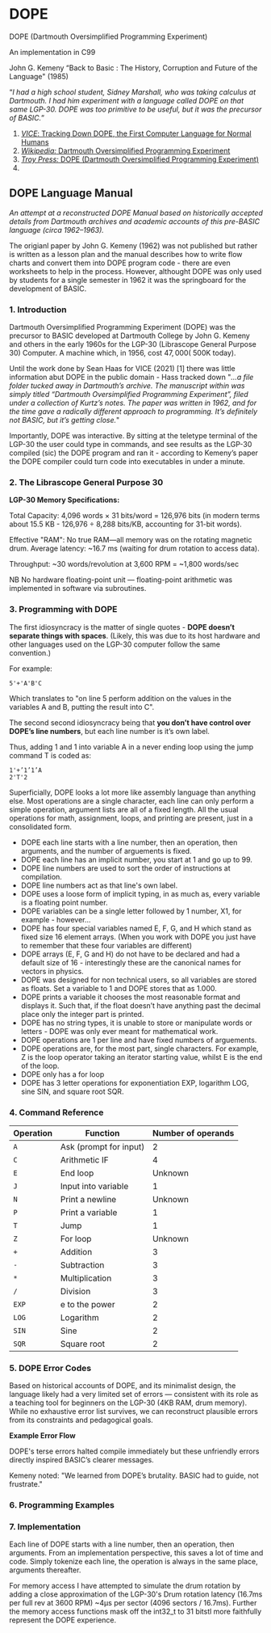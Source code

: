 # DOPE 
DOPE (Dartmouth Oversimplified Programming Experiment) 

An implementation in C99

John G. Kemeny “Back to Basic : The History, Corruption and Future of the Language" (1985) 

“_I had a high school student, Sidney Marshall, who was taking calculus at Dartmouth. I had him experiment with a language called DOPE on that same LGP-30. DOPE was too primitive to be useful, but it was the precursor of BASIC._”

1. [_VICE_: Tracking Down DOPE, the First Computer Language for Normal Humans](https://www.vice.com/en/article/tracking-down-dope-the-first-computer-language-for-normal-humans/)
2. [_Wikipedia:_ Dartmouth Oversimplified Programming Experiment](https://en.wikipedia.org/wiki/Dartmouth_Oversimplified_Programming_Experiment)
3. [_Troy Press:_ DOPE (Dartmouth Oversimplified Programming Experiment)](https://troypress.com/dope-dartmouth-oversimplified-programming-experiment/)
4. 
## DOPE Language Manual
*An attempt at a reconstructed DOPE Manual based on historically accepted details from Dartmouth archives and academic accounts of this pre-BASIC language (circa 1962–1963).*

The origianl paper by John G. Kemeny (1962) was not published but rather is written as a lesson plan and the manual describes how to write flow charts and convert them into DOPE program code - there are even worksheets to help in the process. However, althought DOPE was only used by students for a single semester in 1962 it was the springboard for the development of BASIC.


### 1. Introduction
Dartmouth Oversimplified Programming Experiment (DOPE) was the precursor to BASIC developed at Dartmouth College by John G. Kemeny and others in the early 1960s for the LGP-30 (Librascope General Purpose 30) Computer. A machine which, in 1956, cost $47,000 (~$500K today).

Until the work done by Sean Haas for VICE (2021) [1] there was little information abut DOPE in the public domain - Hass tracked down "_...a file folder tucked away in Dartmouth’s archive. The manuscript within was simply titled “Dartmouth Oversimplified Programming Experiment”, filed under a collection of Kurtz’s notes. The paper was written in 1962, and for the time gave a radically different approach to programming. It’s definitely not BASIC, but it’s getting close._"

Importantly, DOPE was interactive. By sitting at the teletype terminal of the LGP-30 the user could type in commands, and see results as the LGP-30 compiled (sic) the DOPE program and ran it - according to Kemeny’s paper the DOPE compiler could turn code into executables in under a minute.

### 2. The Librascope General Purpose 30 

**LGP-30 Memory Specifications:**

Total Capacity: 4,096 words × 31 bits/word = 126,976 bits (in modern terms about 15.5 KB - 126,976 ÷ 8,288 bits/KB, accounting for 31-bit words).

Effective "RAM": No true RAM—all memory was on the rotating magnetic drum. Average latency: ~16.7 ms (waiting for drum rotation to access data).

Throughput: ~30 words/revolution at 3,600 RPM = ~1,800 words/sec

NB No hardware floating-point unit — floating-point arithmetic was implemented in software via subroutines.

### 3. Programming with DOPE
The first idiosyncracy is the matter of single quotes - **DOPE doesn’t separate things with spaces**. 
(Likely, this was due to its host hardware and other languages used on the LGP-30 computer follow the same convention.) 

For example:
```
5'+'A'B'C
```
Which translates to "on line 5 perform addition on the values in the variables A and B, putting the result into C".

The second second idiosyncracy being that **you don’t have control over DOPE’s line numbers**, but each line number is it’s own label.

Thus, adding 1 and 1 into variable A in a never ending loop using the jump command T is coded as:
```
1'+’1’1’A
2'T'2
```

Superficially, DOPE looks a lot more like assembly language than anything else. Most operations are a single character, each line can only perform a simple operation, argument lists are all of a fixed length. All the usual operations for math, assignment, loops, and printing are present, just in a consolidated form.

+ DOPE each line starts with a line number, then an operation, then arguments, and the number of arguements is fixed.
+ DOPE each line has an implicit number, you start at 1 and go up to 99.
+ DOPE line numbers are used to sort the order of instructions at compilation.
+ DOPE line numbers act as that line's own label.
+ DOPE uses a loose form of implicit typing, in as much as, every variable is a floating point number.
+ DOPE variables can be a single letter followed by 1 number, X1, for example - however...
+ DOPE has four special variables named E, F, G, and H which stand as fixed size 16 element arrays. (When you work with DOPE you just have to remember that these four variables are different)
+ DOPE arrays (E, F, G and H) do not have to be declared and had a default size of 16 - interestingly these are the canonical names for vectors in physics.
+ DOPE was designed for non technical users, so all variables are stored as floats. Set a variable to 1 and DOPE stores that as 1.000.
+ DOPE prints a variable it chooses the most reasonable format and displays it. Such that, if the float doesn’t have anything past the decimal place only the integer part is printed.
+ DOPE has no string types, it is unable to store or manipulate words or letters - DOPE was only ever meant for mathematical work.
+ DOPE operations are 1 per line and have fixed numbers of arguements.
+ DOPE operations are, for the most part, single characters. For example, Z is the loop operator taking an iterator starting value, whilst E is the end of the loop.
+ DOPE only has a for loop
+ DOPE has 3 letter operations for exponentiation EXP, logarithm LOG, sine SIN, and square root SQR.

### 4. Command Reference

| Operation | Function                     | Number of operands |
|-----------|------------------------------|--------------------|
| `A`       | Ask (prompt for input)        | 2                  |
| `C`       | Arithmetic IF                 | 4                  |
| `E`       | End loop                      | Unknown            |
| `J`       | Input into variable           | 1                  |
| `N`       | Print a newline               | Unknown            |
| `P`       | Print a variable              | 1                  |
| `T`       | Jump                          | 1                  |
| `Z`       | For loop                      | Unknown            |
| `+`       | Addition                      | 3                  |
| `-`       | Subtraction                   | 3                  |
| `*`       | Multiplication                | 3                  |
| `/`       | Division                      | 3                  |
| `EXP`     | e to the power                | 2                  |
| `LOG`     | Logarithm                     | 2                  |
| `SIN`     | Sine                          | 2                  |
| `SQR`     | Square root                   | 2                  |


### 5. DOPE Error Codes
Based on historical accounts of DOPE, and its minimalist design, the language likely had a very limited set of errors — consistent with its role as a teaching tool for beginners on the LGP-30 (4KB RAM, drum memory). While no exhaustive error list survives, we can reconstruct plausible errors from its constraints and pedagogical goals. 




**Example Error Flow**

DOPE's terse errors halted compile immediately but these unfriendly errors directly inspired BASIC’s clearer messages. 

Kemeny noted: "We learned from DOPE’s brutality. BASIC had to guide, not frustrate."

### 6. Programming Examples

### 7. Implementation
Each line of DOPE starts with a line number, then an operation, then arguments. From an implementation perspective, this saves a lot of time and code. Simply tokenize each line, the operation is always in the same place, arguments thereafter.
  
For memory access I have attempted to simulate the drum rotation by adding a close approximation of the LGP-30's Drum rotation latency (16.7ms per full rev at 3600 RPM) ~4µs per sector (4096 sectors / 16.7ms). Further the memory access functions mask off the int32_t to 31 bitstl more faithfully represent the DOPE experience.
